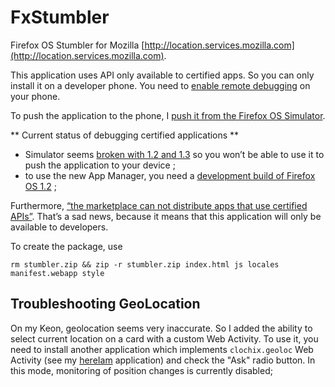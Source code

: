 # FxStumbler

Firefox OS Stumbler for Mozilla [http://location.services.mozilla.com](http://location.services.mozilla.com).

This application uses API only available to certified apps. So you can only install it on a developer phone. You need to [enable remote debugging](https://developer.mozilla.org/en-US/docs/Mozilla/Firefox_OS/Debugging/Developer_settings#Remote_debugging) on your phone.

To push the application to the phone, I [push it from the Firefox OS Simulator](https://developer.mozilla.org/en-US/docs/Tools/Firefox_OS_Simulator#Push_to_device).

** Current status of debugging certified applications **

 - Simulator seems [broken with 1.2 and 1.3](https://bugzilla.mozilla.org/show_bug.cgi?id=928527) so you won’t be able to use it to push the application to your device ;
 - to use the new App Manager, you need a [development build of Firefox OS 1.2](https://developer.mozilla.org/fr/docs/Mozilla/Firefox_OS/Using_the_App_Manager#Debugging_Certified_Apps) ;

Furthermore, [“the marketplace can not distribute apps that use certified APIs”](https://groups.google.com/forum/#!topic/mozilla.dev.marketplace/vY3Rj3tWXuU). That’s a sad news, because it means that this application will only be available to developers.

To create the package, use 

    rm stumbler.zip && zip -r stumbler.zip index.html js locales manifest.webapp style

## Troubleshooting GeoLocation

On my Keon, geolocation seems very inaccurate. So I added the ability to select current location on a card with a custom Web Activity. To use it, you need to install another application which implements `clochix.geoloc` Web Activity (see my [hereIam](https://github.com/clochix/hereIam) application) and check the "Ask" radio button. In this mode, monitoring of position changes is currently disabled;
